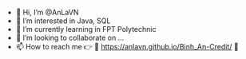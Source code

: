 - 👋 Hi, I’m @AnLaVN
- 👀 I’m interested in Java, SQL
- 🌱 I’m currently learning in FPT Polytechnic
- 💞️ I’m looking to collaborate on ...
- 📫 How to reach me 👉 🔗 https://anlavn.github.io/Binh_An-Credit/ 🔗

<!---
AnLaVN/AnLaVN is a ✨ special ✨ repository because its `README.md` (this file) appears on your GitHub profile.
You can click the Preview link to take a look at your changes.
--->
